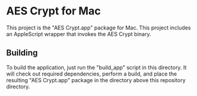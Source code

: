 # AES Crypt for Mac

This project is the "AES Crypt.app" package for Mac.  This project includes an
AppleScript wrapper that invokes the AES Crypt binary.

## Building

To build the application, just run the "build_app" script in this directory.
It will check out required dependencies, perform a build, and place the
resulting "AES Crypt.app" package in the directory above this repository
directory.
